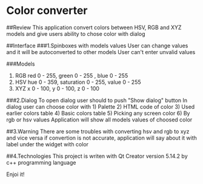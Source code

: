 # Color converter 
##Review
This application convert colors between HSV, RGB and XYZ models and give users ability to chose color with dialog 

##Interface
###1.Spinboxes with models values
  User can change values and it will be autoconverted to other models
  User can't enter unvalid values

###Models
1) RGB
   red 0 - 255, green 0 - 255 , blue 0 - 255
2) HSV
   hue 0 - 359, saturation 0 - 255, value 0 - 255
3) XYZ
   x 0 - 100, y 0 - 100, z 0 - 100

###2.Dialog
To open dialog user should to push "Show dialog" button
In dialog user can choose color with
    1) Palette
    2) HTML code of color
    3) Used earlier colors table
    4) Basic colors table
    5) Picking any screen color
    6) By rgb or hsv values
Application will show all models values of choosed color

##3.Warning
  There are some troubles with converting hsv and rgb to xyz and vice versa
  if convertion is not accurate, application will say about it with label under the widget with color

##4.Technologies
  This project is writen with Qt Creator version 5.14.2 by c++ programming language


  Enjoi it!

